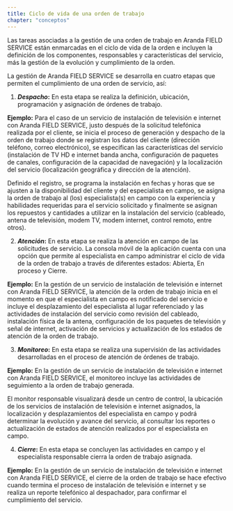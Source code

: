 ```yaml
---
title: Ciclo de vida de una orden de trabajo
chapter: "conceptos"
---
```


Las tareas asociadas a la gestión de una orden de trabajo en Aranda FIELD SERVICE están enmarcadas en el ciclo de vida de la orden e incluyen la definición de los componentes, responsables y características del servicio, más la gestión de la evolución y cumplimiento de la orden.

La gestión de Aranda FIELD SERVICE se desarrolla en cuatro etapas que permiten el cumplimiento de una orden de servicio, así:

1.  **_Despacho_:** En esta etapa se realiza la definición, ubicación, programación y asignación de órdenes de trabajo.

**Ejemplo:** Para el caso de un servicio de instalación de televisión e internet con Aranda FIELD SERVICE, justo después de la solicitud telefónica realizada por el cliente, se inicia el proceso de generación y despacho de la orden de trabajo donde se registran los datos del cliente (dirección teléfono, correo electrónico), se especifican las características del servicio (instalación de TV HD e internet banda ancha, configuración de paquetes de canales, configuración de la capacidad de navegación) y la localización del servicio (localización geográfica y dirección de la atención).

Definido el registro, se programa la instalación en fechas y horas que se ajusten a la disponibilidad del cliente y del especialista en campo, se asigna la orden de trabajo al (los) especialista(s) en campo con la experiencia y habilidades requeridas para el servicio solicitado y finalmente se asignan los repuestos y cantidades a utilizar en la instalación del servicio (cableado, antena de televisión, modem TV, modem internet, control remoto, entre otros).

2.  **_Atención_:** En esta etapa se realiza la atención en campo de las solicitudes de servicio. La consola móvil de la aplicación cuenta con una opción que permite al especialista en campo administrar el ciclo de vida de la orden de trabajo a través de diferentes estados: Abierta, En proceso y Cierre.

**Ejemplo:** En la gestión de un servicio de instalación de televisión e internet con Aranda FIELD SERVICE, la atención de la orden de trabajo inicia en el momento en que el especialista en campo es notificado del servicio e incluye el desplazamiento del especialista al lugar referenciado y las actividades de instalación del servicio como revisión del cableado, instalación física de la antena, configuración de los paquetes de televisión y señal de internet, activación de servicios y actualización de los estados de atención de la orden de trabajo.

3.  **_Monitoreo_:** En esta etapa se realiza una supervisión de las actividades desarrolladas en el proceso de atención de órdenes de trabajo.

**Ejemplo:** En la gestión de un servicio de instalación de televisión e internet con Aranda FIELD SERVICE, el monitoreo incluye las actividades de seguimiento a la orden de trabajo generada.

El monitor responsable visualizará desde un centro de control, la ubicación de los servicios de instalación de televisión e internet asignados, la localización y desplazamientos del especialista en campo y podrá determinar la evolución y avance del servicio, al consultar los reportes o actualización de estados de atención realizados por el especialista en campo.

4.  **_Cierre_:** En esta etapa se concluyen las actividades en campo y el especialista responsable cierra la orden de trabajo asignada.

**Ejemplo:** En la gestión de un servicio de instalación de televisión e internet con Aranda FIELD SERVICE, el cierre de la orden de trabajo se hace efectivo cuando termina el proceso de instalación de televisión e internet y se realiza un reporte telefónico al despachador, para confirmar el cumplimiento del servicio.
